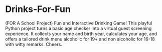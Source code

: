 # Drinks-For-Fun
(FOR A School Project) Fun and Interactive Drinking Game! This playful Python project turns a basic age checker into a virtual guest screening experience. It collects your name and birth year, calculates your age, and offers a tailored drink menu alcoholic for 19+ and non alcoholic for 16-18 with witty remarks. Cheers.
